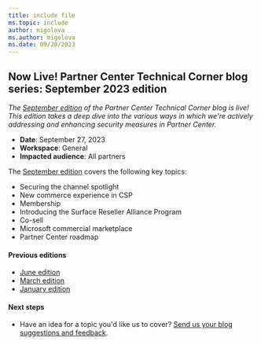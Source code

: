 ```yaml
---
title: include file
ms.topic: include
author: migolova
ms.author: migolova
ms.date: 09/28/2023
---
```


## Now Live! Partner Center Technical Corner blog series: September 2023 edition

_The_ [_September edition_](https://blogs.partner.microsoft.com/partner/partner-center-technical-corner-september-2023-edition/) _of the Partner Center Technical Corner blog is live! This edition takes a deep dive into the various ways in which we're actively addressing and enhancing security measures in Partner Center._

- **Date**: September 27, 2023
- **Workspace**: General
- **Impacted audience**: All partners

The [September edition](https://blogs.partner.microsoft.com/partner/partner-center-technical-corner-september-2023-edition/) covers the following key topics:

- Securing the channel spotlight
- New commerce experience in CSP
- Membership
- Introducing the Surface Reseller Alliance Program
- Co-sell
- Microsoft commercial marketplace
- Partner Center roadmap

#### Previous editions

- [June edition](https://blogs.partner.microsoft.com/partner/partner-center-technical-corner-june-2023-edition/)
- [March edition](https://blogs.partner.microsoft.com/partner/partner-center-technical-corner-march-2023-edition/)
- [January edition](https://blogs.partner.microsoft.com/partner/partner-center-technical-corner-january-2023-edition/)

#### Next steps

- Have an idea for a topic you'd like us to cover? [Send us your blog suggestions and feedback](https://forms.office.com/pages/responsepage.aspx?id=v4j5cvGGr0GRqy180BHbR3OvZZTs0OVDjm19Cx-Rm0VUME01Tzk5OENTVkFGWVRRUU1LRkdBUDRIWC4u&web=1&wdLOR=c19DE2E89-9A8C-4C37-992A-4BE380E62D3A).
